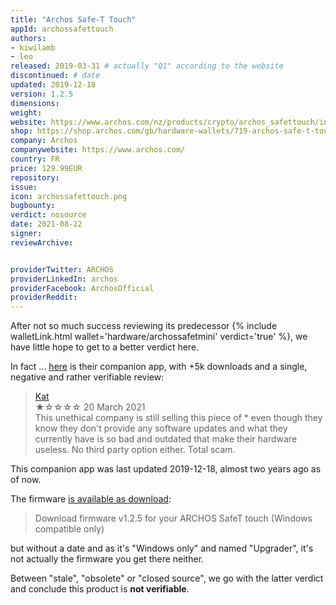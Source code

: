 ```yaml
---
title: "Archos Safe-T Touch"
appId: archossafettouch
authors:
- kiwilamb
- leo
released: 2019-03-31 # actually "Q1" according to the website
discontinued: # date
updated: 2019-12-18
version: 1.2.5
dimensions: 
weight: 
website: https://www.archos.com/nz/products/crypto/archos_safettouch/index.html
shop: https://shop.archos.com/gb/hardware-wallets/719-archos-safe-t-touch-0690590037359.html
company: Archos
companywebsite: https://www.archos.com/
country: FR
price: 129.99EUR
repository: 
issue:
icon: archossafettouch.png
bugbounty:
verdict: nosource
date: 2021-08-22
signer:
reviewArchive:


providerTwitter: ARCHOS
providerLinkedIn: archos
providerFacebook: ArchosOfficial
providerReddit: 
---
```


After not so much success reviewing its predecessor
{% include walletLink.html wallet='hardware/archossafetmini' verdict='true' %},
we have little hope to get to a better verdict here.

In fact ... [here](https://play.google.com/store/apps/details?id=com.archos.safet.bridge)
is their companion app, with +5k downloads and a single, negative and rather
verifiable review:

> [Kat](https://play.google.com/store/apps/details?id=com.archos.safet.bridge&reviewId=gp%3AAOqpTOGfSkmQTx2jVHUfTpAacqc_gAcqWQ3b6x_vlxZbQZ1mCmT9GZeli3Yf59b4mijFs9jJ-La89qBIRNWCrnE)<br>
  ★☆☆☆☆ 20 March 2021<br>
  This unethical company is still selling this piece of * even though they know they don't provide any software updates and what they currently have is so bad and outdated that make their hardware useless. No third party option either. Total scam.

This companion app was last updated 2019-12-18, almost two years ago as of now.

The firmware [is available as download](https://www.archos.com/nz/products/crypto/archos_safettouch/index.html):

> Download firmware v1.2.5 for your ARCHOS SafeT touch (Windows compatible only) 

but without a date and as it's "Windows only" and named "Upgrader", it's not
actually the firmware you get there neither.

Between "stale", "obsolete" or "closed source", we go with the latter verdict
and conclude this product is **not verifiable**.
